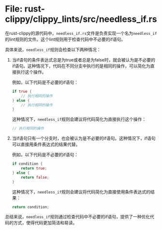 # File: rust-clippy/clippy_lints/src/needless_if.rs

在rust-clippy的源代码中，`needless_if.rs`文件是负责实现一个名为`needless_if`的lint规则的文件。这个lint规则用于检查代码中不必要的if语句。

具体来说，`needless_if`规则会检查以下两种情况：

1. 当if语句的条件表达式总是为true或者总是为false时，就会被认为是不必要的if语句。这种情况下，代码在不同分支中执行的是相同的操作，可以简化为直接执行这个操作。

   例如，以下代码是不必要的if语句：

   ```rust
   if true {
       // 执行相同的操作
   } else {
       // 执行相同的操作
   }
   ```

   这种情况下，`needless_if`规则会建议将代码简化为直接执行这个操作：

   ```rust
   // 执行相同的操作
   ```

2. 当if语句只有一个分支时，也会被认为是不必要的if语句。这种情况下，if语句可以直接用条件表达式的结果代替。

   例如，以下代码是不必要的if语句：

   ```rust
   if condition {
       return true;
   } else {
       return false;
   }
   ```

   这种情况下，`needless_if`规则会建议将代码简化为直接使用条件表达式的结果：

   ```rust
   return condition;
   ```

总结来说，`needless_if`规则通过检查代码中不必要的if语句，提供了一种优化代码的方式，使得代码更加简洁和易读。

